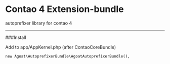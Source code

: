 # Contao 4 Extension-bundle
autoprefixer library for contao 4

___

###Install

Add to app/AppKernel.php (after ContaoCoreBundle)
```
new Agoat\AutoprefixerBundle\AgoatAutoprefixerBundle(),
```

